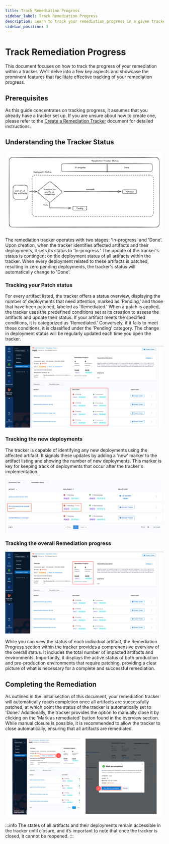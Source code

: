 ```yaml
---
title: Track Remediation Progress
sidebar_label: Track Remediation Progress
description: Learn to track your remediation progress in a given tracker
sidebar_position: 3
---
```


# Track Remediation Progress

This document focuses on how to track the progress of your remediation within a tracker. We'll delve into a few key aspects and showcase the prominent features that facilitate effective tracking of your remediation progress.


## Prerequisites

As this guide concentrates on tracking progress, it assumes that you already have a tracker set up. If you are unsure about how to create one, please refer to the [Create a Remediation Tracker](./create-remediation-tracker) document for detailed instructions.


## Understanding the Tracker Status

![Tracker status overview](./static/tracker-status-overview.png "Tracker status overview")


The remediation tracker operates with two stages: 'In-progress' and 'Done'. Upon creation, when the tracker identifies affected artifacts and their deployments, it sets its status to 'In-progress.' The update of the tracker's status is contingent on the deployment status of all artifacts within the tracker. When every deployment related to these artifacts is patched, resulting in zero pending deployments, the tracker's status will automatically change to 'Done'.


### Tracking your Patch status

For every artifact listed, the tracker offers a status overview, displaying the number of deployments that need attention, marked as 'Pending,' and those that have been patched, labeled as 'Remediated.' When a patch is applied, the tracker uses the predefined conditions set at its creation to assess the artifacts and update their status. If your artifact meets the specified conditions, it is categorized as 'Remediated.' Conversely, if it fails to meet these conditions, it is classified under the 'Pending' category. The change in deployment status will be regularly updated each time you open the tracker.


![Tracking your Patch status](./static/track-your-patch-status.png "Tracking your Patch status")

### Tracking the new deployments
The tracker is capable of identifying any new deployments using the affected artifact. It signals these updates by adding a 'new' marker to the artifact listing and showing the number of new deployments. This marker is key for keeping track of deployments that occur after the tracker's implementation.

![Tracking new deployments](./static/track-new-deployments.png "Tracking new deployments")

### Tracking the overall Remediation progress


![alt_tTracking the overall Remediation progressext](./static/overall-remediation-progress.png "Tracking the overall Remediation progress")


While you can view the status of each individual artifact, the Remediation Progress section within the tracker provides a comprehensive overview of the overall status. It includes the total number of impacted artifacts and environments. Importantly, it displays the active status of both production and pre-production environments that require patching, providing a clear picture of what is necessary for a complete and successful remediation.


## Completing the Remediation

As outlined in the initial section of this document, your remediation tracker will automatically reach completion once all artifacts are successfully patched, at which point the status of the tracker is automatically set to 'Done.' Additionally, the tracker provides the option to manually close it by clicking on the 'Mark as remediated' button found in the overview section. While manual closure is possible, it is recommended to allow the tracker to close automatically, ensuring that all artifacts are remediated.


![Completing the Remediation](./static/close-tracker.png "Completing the Remediation")

:::info
The states of all artifacts and their deployments remain accessible in the tracker until closure, and it’s important to note that once the tracker is closed, it cannot be reopened.
:::